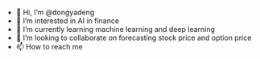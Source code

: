 - 👋 Hi, I’m @dongyadeng
- 👀 I’m interested in AI in finance
- 🌱 I’m currently learning machine learning and deep learning
- 💞️ I’m looking to collaborate on forecasting stock price and option price
- 📫 How to reach me 

<!---
dongyadeng/dongyadeng is a ✨ special ✨ repository because its `README.md` (this file) appears on your GitHub profile.
You can click the Preview link to take a look at your changes.
--->
